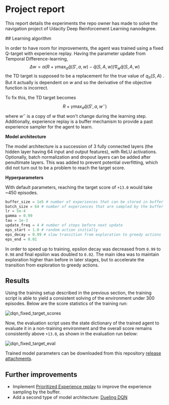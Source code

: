 # Project report

This report details the experiments the repo owner has made to solve the navigation project of Udacity Deep Reinforcement Learning nanodegree.



## Learning algorithm

In order to have room for improvements, the agent was trained using a fixed Q-target with experience replay. Having the parameter update from Temporal Difference-learning,
$$
\Delta w = \alpha \Big(R + \gamma \max_a \hat{q}(S', a, w) - \hat{q}(S, A, w) \Big) \nabla_w \hat{q}(S, A, w)
$$
the TD target is supposed to be a replacement for the true value of  $q_\pi(S, A)$ . But it actually is dependent on $w$ and so the derivative of the objective function is incorrect.

To fix this, the TD target becomes
$$
R + \gamma \max_a \hat{q}(S', a, w^-)
$$
where $w^-$ is a copy of $w$ that won't change during the learning step. Additionally, experience replay is a buffer mechanism to provide a past experience sampler for the agent to learn.



**Model architecture**

The model architecture is a succession of 3 fully connected layers (the hidden layer having 64 input and output features), with ReLU activations. Optionally, batch normalization and dropout layers can be added after penultimate layers. This was added to prevent potential overfitting, which did not turn out to be a problem to reach the target score.



**Hyperparameters**

With default parameters, reaching the target score of `+13.0` would take ~450 episodes. 

```python
buffer_size = 1e5 # number of experiences that can be stored in buffer
batch_size = 64 # number of experiences that are sampled by the buffer
lr = 5e-4
gamma = 0.99
tau = 1e-3
update_freq = 4 # number of steps before next update
eps_start = 1.0 # random action initially
eps_decay = 0.99 # slow transition from exploration to greedy actions
eps_end = 0.01
```



In order to speed up to training, epsilon decay was decreased from `0.99` to `0.98` and final epsilon was doubled to `0.02`. The main idea was to maintain exploration higher than before in later stages, but to accelerate the transition from exploration to greedy actions.



## Results

Using the training setup described in the previous section, the training script is able to yield a consistent solving of the environment under 300 episodes. Below are the score statistics of the training run:

![dqn_fixed_target_scores](/home/fg/Documents/Udacity/banana-craving-monkey/static/images/dqn_fixed_target_scores.png)

Now, the evaluation script uses the state dictionary of the trained agent to evaluate it in a non-training environment and the overall score remains consistently above `+13.0`, as shown in the evaluation run below:

![dqn_fixed_target_eval](/home/fg/Documents/Udacity/banana-craving-monkey/static/images/dqn_fixed_target_eval.gif)

Trained model parameters can be downloaded from this repository [release attachments](https://github.com/frgfm/banana-craving-monkey/tags).



## Further improvements

- Implement [Prioritized Experience replay](https://arxiv.org/abs/1511.05952) to improve the experience sampling by the buffer.
- Add a second type of model architecture: [Dueling DQN](https://arxiv.org/abs/1511.06581)

